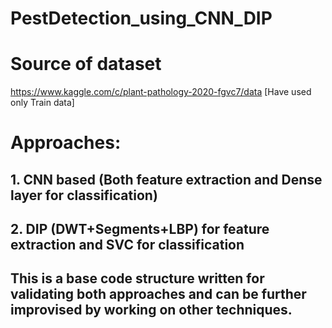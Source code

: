 # PestDetection_using_CNN_DIP

# Source of dataset
https://www.kaggle.com/c/plant-pathology-2020-fgvc7/data
[Have used only Train data]

# Approaches:
## 1. CNN based (Both feature extraction and Dense layer for classification)
## 2. DIP (DWT+Segments+LBP) for feature extraction and SVC for classification

## This is a base code structure written for validating both approaches and can be further improvised by working on other techniques.
